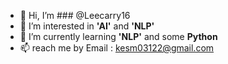 - 👋 Hi, I’m ### @Leecarry16
- 👀 I’m interested in **'AI'** and **'NLP'**
- 🌱 I’m currently learning **'NLP'** and some **Python** 
- 📫 reach me by Email : kesm03122@gmail.com

<!---
Leecarry16/Leecarry16 is a ✨ special ✨ repository because its `README.md` (this file) appears on your GitHub profile.
You can click the Preview link to take a look at your changes.
--->
